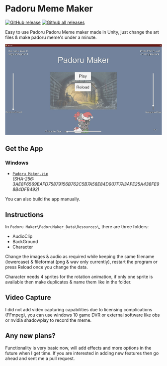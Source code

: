 # Padoru Meme Maker
[![GitHub release](https://img.shields.io/github/release/rocksdanister/PadoruMaker.svg)](https://github.com/rocksdanister/PadoruMaker/releases)
[![Github all releases](https://img.shields.io/github/downloads/rocksdanister/PadoruMaker/total.svg)](https://github.com/rocksdanister/PadoruMaker/releases)

Easy to use Padoru Padoru Meme maker made in Unity, just change the art files & make padoru meme's under a minute.

![screenshot](/Assets/Sprites/screenshot.jpg?raw=true "screenshot")

## Get the App

### Windows
 - [`Padoru Maker.zip`][direct-win64]  
   _(SHA-256: 3AE8F6569EAFD75879156B762C5B7A58E84D907F7A3AFE25A438FE98B4DFB492)_

[direct-win64]: https://github.com/rocksdanister/PadoruMaker/releases/download/0.2/Padoru.Maker.zip

You can also build the app manually.
## Instructions
In `Padoru Maker\PadoruMaker_Data\Resources\`, there are three folders: 
- AudioClip
- BackGround
- Character

Change the images & audio as required while keeping the same filename (lowercase) & fileformat (png & wav only currently), restart the program or press Reload once you change the data.

Character needs 4 sprites for the rotation animation, if only one sprite is available then make duplicates & name them like in the folder.

## Video Capture
I did not add video capturing capabilities due to licensing complications (FFmpeg), you can use windows 10 game DVR or external software like obs or nvidia shadowplay to record the meme.

## Any new plans?
Functionality is very basic now, will add effects and more options in the future when I get time. If you are interested in adding new features then go ahead and sent me a pull request.
